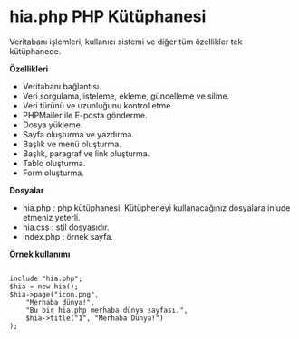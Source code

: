 # hia.php PHP Kütüphanesi
<p>Veritabanı işlemleri, kullanıcı sistemi ve diğer tüm özellikler tek kütüphanede.</p>
<p><b>Özellikleri</b></p>
<ul>
  <li>Veritabanı bağlantısı.</li>
  <li>Veri sorgulama,listeleme, ekleme, güncelleme ve silme.</li>
  <li>Veri türünü ve uzunluğunu kontrol etme.</li>
  <li>PHPMailer ile E-posta gönderme.</li>
  <li>Dosya yükleme.</li>
  <li>Sayfa oluşturma ve yazdırma.</li>
  <li>Başlık ve menü oluşturma.</li>
  <li>Başlık, paragraf ve link oluşturma.</li>
  <li>Tablo oluşturma.</li>
  <li>Form oluşturma.</li>
</ul>
<p><b>Dosyalar</b></p>
<ul>
  <li>hia.php : php kütüphanesi. Kütüpheneyi kullanacağınız dosyalara inlude etmeniz yeterli.</li>
  <li>hia.css : stil dosyasıdır.</li>
  <li>index.php : örnek sayfa.</li>
</ul>
<p><b>Örnek kullanımı</b></p>
<code>
include "hia.php";
$hia = new hia();
$hia->page("icon.png",
    "Merhaba dünya!",
    "Bu bir hia.php merhaba dünya sayfası.",
    $hia->title("1", "Merhaba Dünya!")
);
</code>
